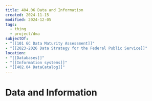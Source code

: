 ```yaml
---
title: 404.06 Data and Information
created: 2024-11-15
modified: 2024-12-05
tags:
  - thing
  - project/dma
subjectOf: 
- "[[101 GC Data Maturity Assessment]]"
- "[[2023-2026 Data Strategy for the Federal Public Service]]"
location:
- "[[Databases]]"
- "[[Information systems]]"
- "[[402.04 DataCatalog]]"
---
```

# Data and Information
